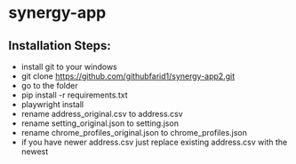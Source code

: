 # synergy-app
## Installation Steps:
- install git to your windows
- git clone https://github.com/githubfarid1/synergy-app2.git
- go to the folder
- pip install -r requirements.txt
- playwright install
- rename address_original.csv to address.csv
- rename setting_original.json to setting.json
- rename chrome_profiles_original.json to chrome_profiles.json
- if you have newer address.csv just replace existing address.csv with the newest

